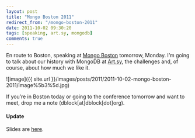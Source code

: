 ```yaml
---
layout: post
title: "Mongo Boston 2011"
redirect_from: "/mongo-boston-2011"
date: 2011-10-02 09:30:20
tags: [speaking, art.sy, mongodb]
comments: true
---
```

En route to Boston, speaking at [Mongo Boston](http://www.10gen.com/events/mongo-boston-2011) tomorrow, Monday. I’m going to talk about our history with MongoDB at [Art.sy](https://artsy.net), the challenges and, of course, about how much we like it.

![image]({{ site.url }}/images/posts/2011/2011-10-02-mongo-boston-2011/image%5b3%5d.jpg)

If you’re in Boston today or going to the conference tomorrow and want to meet, drop me a note (dblock[at]dblock[dot]org).

#### Update

Slides are [here](http://www.slideshare.net/dblockdotorg/using-mongodb-for-the-art-genome-project-mongo-boston-2011).
